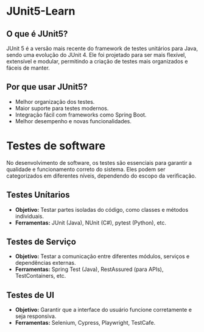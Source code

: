 # JUnit5-Learn

## O que é JUnit5? 
JUnit 5 é a versão mais recente do framework de testes unitários para Java, sendo uma evolução do JUnit 4. Ele foi projetado para ser mais flexível, extensível e modular, permitindo a criação de testes mais organizados e fáceis de manter.

## Por que usar JUnit5? 
- Melhor organização dos testes.
- Maior suporte para testes modernos.
- Integração fácil com frameworks como Spring Boot.
- Melhor desempenho e novas funcionalidades.

# Testes de software
No desenvolvimento de software, os testes são essenciais para garantir a qualidade e funcionamento correto do sistema. Eles podem ser categorizados em diferentes níveis, dependendo do escopo da verificação.
## Testes Unítarios
- **Objetivo:** Testar partes isoladas do código, como classes e métodos individuais.
- **Ferramentas:** JUnit (Java), NUnit (C#), pytest (Python), etc.
## Testes de Serviço
- **Objetivo:** Testar a comunicação entre diferentes módulos, serviços e dependências externas.
- **Ferramentas:** Spring Test (Java), RestAssured (para APIs), TestContainers, etc.
## Testes de UI
- **Objetivo:** Garantir que a interface do usuário funcione corretamente e seja responsiva.
- **Ferramentas:** Selenium, Cypress, Playwright, TestCafe.
